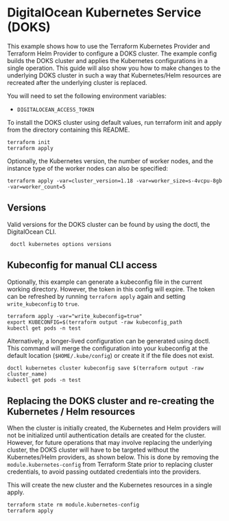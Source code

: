 # DigitalOcean Kubernetes Service (DOKS)

This example shows how to use the Terraform Kubernetes Provider and Terraform
Helm Provider to configure a DOKS cluster. The example config builds the DOKS
cluster and applies the Kubernetes configurations in a single operation. This
guide will also show you how to make changes to the underlying DOKS cluster in
such a way that Kubernetes/Helm resources are recreated after the underlying
cluster is replaced.

You will need to set the following environment variables:

 - `DIGITALOCEAN_ACCESS_TOKEN`

To install the DOKS cluster using default values, run terraform init and apply
from the directory containing this README.

```
terraform init
terraform apply
```

Optionally, the Kubernetes version, the number of worker nodes, and the instance
type of the worker nodes can also be specified:

```
terraform apply -var=cluster_version=1.18 -var=worker_size=s-4vcpu-8gb -var=worker_count=5
```


## Versions

Valid versions for the DOKS cluster can be found by using the doctl, the DigitalOcean CLI.

```
 doctl kubernetes options versions
```

## Kubeconfig for manual CLI access

Optionally, this example can generate a kubeconfig file in the current working
directory. However, the token in this config will expire. The token can be
refreshed by running `terraform apply` again and setting `write_kubeconfig` to
`true`.

```
terraform apply -var="write_kubeconfig=true"
export KUBECONFIG=$(terraform output -raw kubeconfig_path
kubectl get pods -n test
```

Alternatively, a longer-lived configuration can be generated using doctl. This
command will merge the configuration into your kubeconfig at the default location
(`$HOME/.kube/config`) or create it if the file does not exist.

```
doctl kubernetes cluster kubeconfig save $(terraform output -raw cluster_name)
kubectl get pods -n test
```

## Replacing the DOKS cluster and re-creating the Kubernetes / Helm resources

When the cluster is initially created, the Kubernetes and Helm providers will not
be initialized until authentication details are created for the cluster. However,
for future operations that may involve replacing the underlying cluster, the DOKS
cluster will have to be targeted without the Kubernetes/Helm providers, as shown
below. This is done by removing the `module.kubernetes-config` from Terraform
State prior to replacing cluster credentials, to avoid passing outdated
credentials into the providers.

This will create the new cluster and the Kubernetes resources in a single apply.

```
terraform state rm module.kubernetes-config
terraform apply
```
